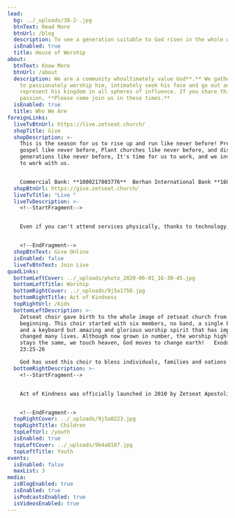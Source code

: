 ```yaml
---
lead:
  bg: ../_uploads/38-2-.jpg
  btnText: Read More
  btnUrl: /blog
  description: To see a generation suitable to God risen in the whole world.
  isEnabled: true
  title: House of Worship
about:
  btnText: Know More
  btnUrl: /about
  description: We are a community whoultimately value God**.** We gather together
    to passionately worship him, intimately seek his face and go out and boldly
    represent his kingdom in all spheres of influence. If you share this
    passion, **Please come join us in these times.**
  isEnabled: true
  title: Who We Are
foreignLinks:
  liveTvBtnUrl: https://live.zetseat.church/
  shopTitle: Give
  shopDescription: >-
    This is the season for us to rise up and run like never before! Preach the
    gospel like never before, Plant churches like never before, and disciple
    generations like never before, It's time for us to work, and we invite you
    to work with us.


    Commercial Bank: **1000217803776**  Berhan International Bank **1600050000776**
  shopBtnUrl: https://give.zetseat.church/
  liveTvTitle: "Live "
  liveTvDescription: >-
    <!--StartFragment-->


    Even if you can't attend services physically, thanks to technology, You can always be part of our online Community.


    <!--EndFragment-->
  shopBtnText: Give Online
  isEnabled: false
  liveTvBtnText: Join Live
quadLinks:
  bottomLeftCover: ../_uploads/photo_2020-06-01_16-30-45.jpg
  bottomLeftTitle: Worship
  bottomRightCover: ../_uploads/9j5a1750.jpg
  bottomRightTitle: Act of Kindness
  topRightUrl: /kids
  bottomLeftDescription: >-
    Zetseat choir gave birth to the whole image of zetseat church from the
    beginning. This choir started with six members, no band, a single box guitar
    and a keyboard but amazing and glorious worship spirit that has impacted and
    changed many lives. Although now grown in number, the worship highlight
    stays the same, we touch heaven, God moves to change earth!   Exodus
    23:25-26

    God has used this choir to bless individuals, families and nations and will continue to do the same.
  bottomRightDescription: >-
    <!--StartFragment-->


    Act of Kindness was officially launched in 2010 by Zetseat Apostolic Reformation Church. It's rooted on the principle in Matthew 25:35 and works to address various socio-economic problems in the community.


    <!--EndFragment-->
  topRightCover: ../_uploads/9j5a0223.jpg
  topRightTitle: Children
  topLeftUrl: /youth
  isEnabled: true
  topLeftCover: ../_uploads/9k4a8187.jpg
  topLeftTitle: Youth
events:
  isEnabled: false
  maxList: 3
media:
  isBlogEnabled: true
  isEnabled: true
  isPodcastsEnabled: true
  isVideosEnabled: true
---
```

